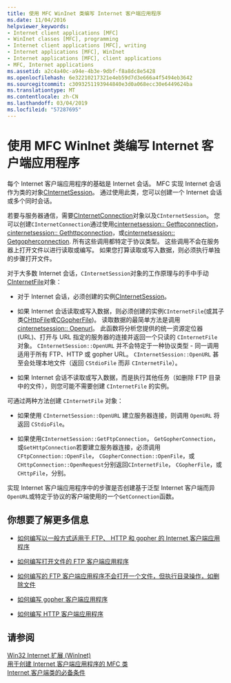 ```yaml
---
title: 使用 MFC WinInet 类编写 Internet 客户端应用程序
ms.date: 11/04/2016
helpviewer_keywords:
- Internet client applications [MFC]
- WinInet classes [MFC], programming
- Internet client applications [MFC], writing
- Internet applications [MFC], WinInet
- Internet applications [MFC], client applications
- MFC, Internet applications
ms.assetid: a2c4a40c-a94e-4b3e-9dbf-f8a8dc8e5428
ms.openlocfilehash: 6e32210217321e4eb59d7d3e666a4f5494eb3642
ms.sourcegitcommit: c3093251193944840e3d0a068ecc30e6449624ba
ms.translationtype: MT
ms.contentlocale: zh-CN
ms.lasthandoff: 03/04/2019
ms.locfileid: "57287695"
---
```

# <a name="writing-an-internet-client-application-using-mfc-wininet-classes"></a>使用 MFC WinInet 类编写 Internet 客户端应用程序

每个 Internet 客户端应用程序的基础是 Internet 会话。 MFC 实现 Internet 会话作为类的对象[CInternetSession](../mfc/reference/cinternetsession-class.md)。 通过使用此类，您可以创建一个 Internet 会话或多个同时会话。

若要与服务器通信，需要[CInternetConnection](../mfc/reference/cinternetconnection-class.md)对象以及`CInternetSession`。 您可以创建`CInternetConnection`通过使用[cinternetsession:: Getftpconnection](../mfc/reference/cinternetsession-class.md#getftpconnection)， [cinternetsession:: Gethttpconnection](../mfc/reference/cinternetsession-class.md#gethttpconnection)，或[cinternetsession:: Getgopherconnection](../mfc/reference/cinternetsession-class.md#getgopherconnection). 所有这些调用都特定于协议类型。 这些调用不会在服务器上打开文件以进行读取或编写。 如果您打算读取或写入数据，则必须执行单独的步骤打开文件。

对于大多数 Internet 会话，`CInternetSession`对象的工作原理与的手中手动[CInternetFile](../mfc/reference/cinternetfile-class.md)对象：

- 对于 Internet 会话，必须创建的实例[CInternetSession](../mfc/reference/cinternetsession-class.md)。

- 如果 Internet 会话读取或写入数据，则必须创建的实例`CInternetFile`(或其子类[CHttpFile](../mfc/reference/chttpfile-class.md)或[CGopherFile](../mfc/reference/cgopherfile-class.md))。 读取数据的最简单方法是调用[cinternetsession:: Openurl](../mfc/reference/cinternetsession-class.md#openurl)。 此函数将分析您提供的统一资源定位器 (URL)、打开与 URL 指定的服务器的连接并返回一个只读的 `CInternetFile` 对象。 `CInternetSession::OpenURL` 并不会特定于一种协议类型 - 同一调用适用于所有 FTP、HTTP 或 gopher URL。 `CInternetSession::OpenURL` 甚至会处理本地文件（返回 `CStdioFile` 而非 `CInternetFile`）。

- 如果 Internet 会话不读取或写入数据，而是执行其他任务（如删除 FTP 目录中的文件），则您可能不需要创建 `CInternetFile` 的实例。

可通过两种方法创建 `CInternetFile` 对象：

- 如果使用 `CInternetSession::OpenURL` 建立服务器连接，则调用 `OpenURL` 将返回 `CStdioFile`。

- 如果使用`CInternetSession::GetFtpConnection`， `GetGopherConnection`，或`GetHttpConnection`若要建立服务器连接，必须调用`CFtpConnection::OpenFile`， `CGopherConnection::OpenFile`，或`CHttpConnection::OpenRequest`分别返回`CInternetFile`， `CGopherFile`，或`CHttpFile`，分别。

实现 Internet 客户端应用程序中的步骤是否创建基于泛型 Internet 客户端而异`OpenURL`或特定于协议的客户端使用的一个`GetConnection`函数。

## <a name="what-do-you-want-to-know-more-about"></a>你想要了解更多信息

- [如何编写以一般方式适用于 FTP、 HTTP 和 gopher 的 Internet 客户端应用程序](../mfc/steps-in-a-typical-internet-client-application.md)

- [如何编写打开文件的 FTP 客户端应用程序](../mfc/steps-in-a-typical-ftp-client-application.md)

- [如何编写的 FTP 客户端应用程序不会打开一个文件，但执行目录操作，如删除文件](../mfc/steps-in-a-typical-ftp-client-application-to-delete-a-file.md)

- [如何编写 gopher 客户端应用程序](../mfc/steps-in-a-typical-gopher-client-application.md)

- [如何编写 HTTP 客户端应用程序](../mfc/steps-in-a-typical-http-client-application.md)

## <a name="see-also"></a>请参阅

[Win32 Internet 扩展 (WinInet)](../mfc/win32-internet-extensions-wininet.md)<br/>
[用于创建 Internet 客户端应用程序的 MFC 类](../mfc/mfc-classes-for-creating-internet-client-applications.md)<br/>
[Internet 客户端类的必备条件](../mfc/prerequisites-for-internet-client-classes.md)
